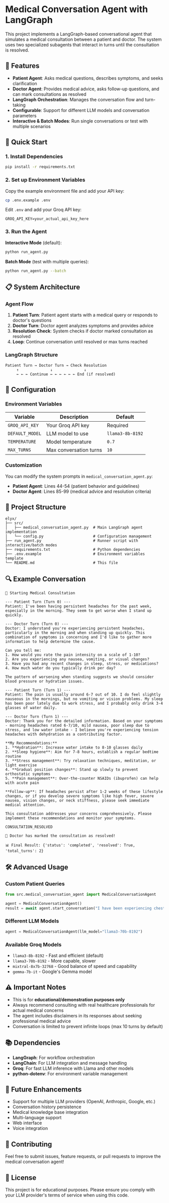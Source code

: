 # Medical Conversation Agent with LangGraph

This project implements a LangGraph-based conversational agent that simulates a medical consultation between a patient and doctor. The system uses two specialized subagents that interact in turns until the consultation is resolved.

## 🏥 Features

- **Patient Agent**: Asks medical questions, describes symptoms, and seeks clarification
- **Doctor Agent**: Provides medical advice, asks follow-up questions, and can mark consultations as resolved
- **LangGraph Orchestration**: Manages the conversation flow and turn-taking
- **Configurable**: Support for different LLM models and conversation parameters
- **Interactive & Batch Modes**: Run single conversations or test with multiple scenarios

## 🚀 Quick Start

### 1. Install Dependencies

```bash
pip install -r requirements.txt
```

### 2. Set up Environment Variables

Copy the example environment file and add your API key:

```bash
cp .env.example .env
```

Edit `.env` and add your Groq API key:

```env
GROQ_API_KEY=your_actual_api_key_here
```

### 3. Run the Agent

**Interactive Mode** (default):
```bash
python run_agent.py
```

**Batch Mode** (test with multiple queries):
```bash
python run_agent.py --batch
```

## 📋 System Architecture

### Agent Flow

1. **Patient Turn**: Patient agent starts with a medical query or responds to doctor's questions
2. **Doctor Turn**: Doctor agent analyzes symptoms and provides advice
3. **Resolution Check**: System checks if doctor marked consultation as resolved
4. **Loop**: Continue conversation until resolved or max turns reached

### LangGraph Structure

```
Patient Turn → Doctor Turn → Check Resolution
     ↑              ↓              ↓
     ← ← ← Continue ← ← ← ← ← ← End (if resolved)
```

## 🔧 Configuration

### Environment Variables

| Variable | Description | Default |
|----------|-------------|---------|
| `GROQ_API_KEY` | Your Groq API key | Required |
| `DEFAULT_MODEL` | LLM model to use | `llama3-8b-8192` |
| `TEMPERATURE` | Model temperature | `0.7` |
| `MAX_TURNS` | Max conversation turns | `10` |

### Customization

You can modify the system prompts in `medical_conversation_agent.py`:

- **Patient Agent**: Lines 44-54 (patient behavior and guidelines)
- **Doctor Agent**: Lines 85-99 (medical advice and resolution criteria)

## 📁 Project Structure

```
elyx/
├── src/
│   ├── medical_conversation_agent.py  # Main LangGraph agent implementation
│   └── config.py                      # Configuration management
├── run_agent.py                       # Runner script with interactive/batch modes
├── requirements.txt                   # Python dependencies
├── .env.example                       # Environment variables template
└── README.md                          # This file
```

## 🔍 Example Conversation

```
🏥 Starting Medical Consultation

--- Patient Turn (Turn 0) ---
Patient: I've been having persistent headaches for the past week, especially in the morning. They seem to get worse when I stand up quickly.

--- Doctor Turn (Turn 0) ---
Doctor: I understand you're experiencing persistent headaches, particularly in the morning and when standing up quickly. This combination of symptoms is concerning and I'd like to gather more information to help determine the cause.

Can you tell me:
1. How would you rate the pain intensity on a scale of 1-10?
2. Are you experiencing any nausea, vomiting, or visual changes?
3. Have you had any recent changes in sleep, stress, or medications?
4. How much water do you typically drink per day?

The pattern of worsening when standing suggests we should consider blood pressure or hydration issues.

--- Patient Turn (Turn 1) ---
Patient: The pain is usually around 6-7 out of 10. I do feel slightly nauseous in the mornings, but no vomiting or vision problems. My sleep has been poor lately due to work stress, and I probably only drink 3-4 glasses of water daily.

--- Doctor Turn (Turn 1) ---
Doctor: Thank you for the detailed information. Based on your symptoms - morning headaches rated 6-7/10, mild nausea, poor sleep due to stress, and low water intake - I believe you're experiencing tension headaches with dehydration as a contributing factor.

**My Recommendations:**
1. **Hydration**: Increase water intake to 8-10 glasses daily
2. **Sleep hygiene**: Aim for 7-8 hours, establish a regular bedtime routine
3. **Stress management**: Try relaxation techniques, meditation, or light exercise
4. **Gradual position changes**: Stand up slowly to prevent orthostatic symptoms
5. **Pain management**: Over-the-counter NSAIDs (ibuprofen) can help with acute pain

**Follow-up**: If headaches persist after 1-2 weeks of these lifestyle changes, or if you develop severe symptoms like high fever, severe nausea, vision changes, or neck stiffness, please seek immediate medical attention.

This consultation addresses your concerns comprehensively. Please implement these recommendations and monitor your symptoms.

CONSULTATION_RESOLVED

🏥 Doctor has marked the consultation as resolved!

📊 Final Result: {'status': 'completed', 'resolved': True, 'total_turns': 2}
```

## 🛠 Advanced Usage

### Custom Patient Queries

```python
from src.medical_conversation_agent import MedicalConversationAgent

agent = MedicalConversationAgent()
result = await agent.start_conversation("I have been experiencing chest pain during exercise")
```

### Different LLM Models

```python
agent = MedicalConversationAgent(llm_model="llama3-70b-8192")
```

### Available Groq Models

- `llama3-8b-8192` - Fast and efficient (default)
- `llama3-70b-8192` - More capable, slower
- `mixtral-8x7b-32768` - Good balance of speed and capability
- `gemma-7b-it` - Google's Gemma model

## ⚠ Important Notes

- This is for **educational/demonstration purposes only**
- Always recommend consulting with real healthcare professionals for actual medical concerns
- The agent includes disclaimers in its responses about seeking professional medical advice
- Conversation is limited to prevent infinite loops (max 10 turns by default)

## 📚 Dependencies

- **LangGraph**: For workflow orchestration
- **LangChain**: For LLM integration and message handling
- **Groq**: For fast LLM inference with Llama and other models
- **python-dotenv**: For environment variable management

## 🔮 Future Enhancements

- Support for multiple LLM providers (OpenAI, Anthropic, Google, etc.)
- Conversation history persistence
- Medical knowledge base integration
- Multi-language support
- Web interface
- Voice integration

## 🤝 Contributing

Feel free to submit issues, feature requests, or pull requests to improve the medical conversation agent!

## 📄 License

This project is for educational purposes. Please ensure you comply with your LLM provider's terms of service when using this code.
